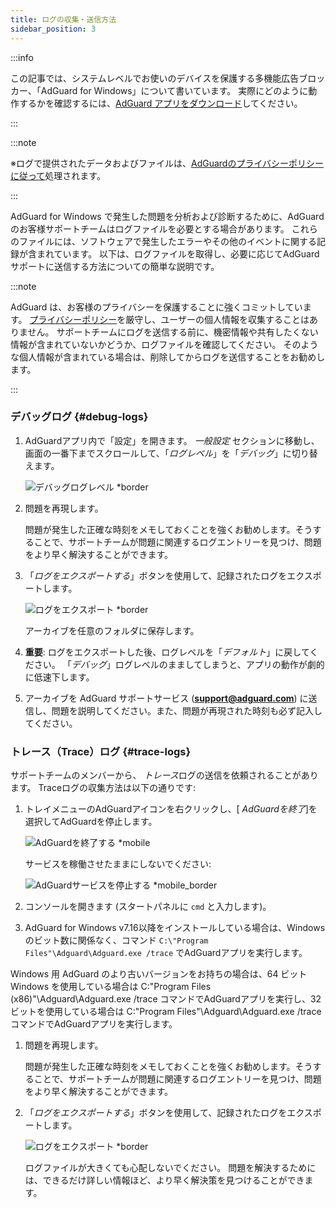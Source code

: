 ```yaml
---
title: ログの収集・送信方法
sidebar_position: 3
---
```


:::info

この記事では、システムレベルでお使いのデバイスを保護する多機能広告ブロッカー、「AdGuard for Windows」について書いています。 実際にどのように動作するかを確認するには、[AdGuard アプリをダウンロード](https://agrd.io/download-kb-adblock)してください。

:::

:::note

※ログで提供されたデータおよびファイルは、[AdGuardのプライバシーポリシーに従って](https://adguard.com/en/privacy.html)処理されます。

:::

AdGuard for Windows で発生した問題を分析および診断するために、AdGuardのお客様サポートチームはログファイルを必要とする場合があります。 これらのファイルには、ソフトウェアで発生したエラーやその他のイベントに関する記録が含まれています。 以下は、ログファイルを取得し、必要に応じてAdGuardサポートに送信する方法についての簡単な説明です。

:::note

AdGuard は、お客様のプライバシーを保護することに強くコミットしています。 [プライバシーポリシー](https://adguard.com/privacy/windows.html)を厳守し、ユーザーの個人情報を収集することはありません。 サポートチームにログを送信する前に、機密情報や共有したくない情報が含まれていないかどうか、ログファイルを確認してください。 そのような個人情報が含まれている場合は、削除してからログを送信することをお勧めします。

:::

### デバッグログ {#debug-logs}

1. AdGuardアプリ内で「設定」を開きます。 *一般設定* セクションに移動し、画面の一番下までスクロールして、「*ログレベル*」を「*デバッグ*」に切り替えます。

    ![デバッグログレベル *border](https://cdn.adtidy.org/content/kb/ad_blocker/windows/solving-problems/adg-logs-1.png)

1. 問題を再現します。

    問題が発生した正確な時刻をメモしておくことを強くお勧めします。そうすることで、サポートチームが問題に関連するログエントリーを見つけ、問題をより早く解決することができます。

1. 「*ログをエクスポートする*」ボタンを使用して、記録されたログをエクスポートします。

    ![ログをエクスポート *border](https://cdn.adtidy.org/content/kb/ad_blocker/windows/solving-problems/adg-logs-2.png)

    アーカイブを任意のフォルダに保存します。

1. **重要**: ログをエクスポートした後、ログレベルを「*デフォルト*」に戻してください。 「*デバッグ*」ログレベルのまましてしまうと、アプリの動作が劇的に低速下します。

1. アーカイブを AdGuard サポートサービス (**support@adguard.com**) に送信し、問題を説明してください。また、問題が再現された時刻も必ず記入してください。

### トレース（Trace）ログ {#trace-logs}

サポートチームのメンバーから、 *トレース*ログの送信を依頼されることがあります。 Traceログの収集方法は以下の通りです:

1. トレイメニューのAdGuardアイコンを右クリックし、[ *AdGuardを終了*]を選択してAdGuardを停止します。

    ![AdGuardを終了する *mobile](https://cdn.adtidy.org/content/kb/ad_blocker/windows/solving-problems/adg-logs-3.png)

    サービスを稼働させたままにしないでください:

    ![AdGuardサービスを停止する *mobile_border](https://cdn.adtidy.org/public/Adguard/kb/newscreenshots/En/eng_logs_4.png)

1. コンソールを開きます (スタートパネルに `cmd` と入力します)。

1. AdGuard for Windows v7.16以降をインストールしている場合は、Windows のビット数に関係なく、コマンド `C:\"Program Files"\Adguard\Adguard.exe /trace` でAdGuardアプリを実行します。

Windows 用 AdGuard のより古いバージョンをお持ちの場合は、64 ビット Windows を使用している場合は C:\"Program Files (x86)"\Adguard\Adguard.exe /trace コマンドでAdGuardアプリを実行し、32 ビットを使用している場合は C:\"Program Files"\Adguard\Adguard.exe /trace コマンドでAdGuardアプリを実行します。

1. 問題を再現します。

    問題が発生した正確な時刻をメモしておくことを強くお勧めします。そうすることで、サポートチームが問題に関連するログエントリーを見つけ、問題をより早く解決することができます。

1. 「*ログをエクスポートする*」ボタンを使用して、記録されたログをエクスポートします。

    ![ログをエクスポート *border](https://cdn.adtidy.org/content/kb/ad_blocker/windows/solving-problems/adg-logs-2.png)

    ログファイルが大きくても心配しないでください。 問題を解決するためには、できるだけ詳しい情報ほど、より早く解決策を見つけることができます。
